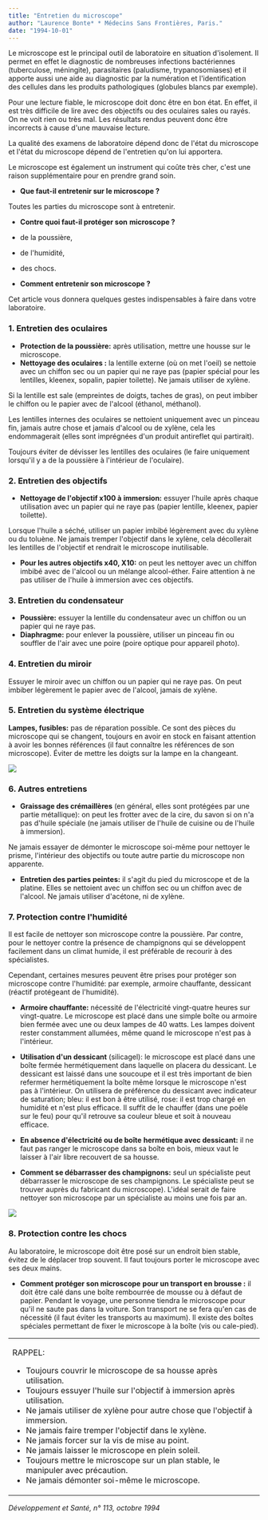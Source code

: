 ```yaml
---
title: "Entretien du microscope"
author: "Laurence Bonte* * Médecins Sans Frontières, Paris."
date: "1994-10-01"
---
```


Le microscope est le principal outil de laboratoire en situation d'isolement. Il permet en effet le diagnostic de nombreuses infections bactériennes (tuberculose, méningite), parasitaires (paludisme, trypanosomiases) et il apporte aussi une aide au diagnostic par la numération et l'identification des cellules dans les produits pathologiques (globules blancs par exemple).

Pour une lecture fiable, le microscope doit donc être en bon état. En effet, il est très difficile de lire avec des objectifs ou des oculaires sales ou rayés. On ne voit rien ou très mal. Les résultats rendus peuvent donc être incorrects à cause d'une mauvaise lecture.

La qualité des examens de laboratoire dépend donc de l'état du microscope et l'état du microscope dépend de l'entretien qu'on lui apportera.

Le microscope est également un instrument qui coûte très cher, c'est une raison supplémentaire pour en prendre grand soin.

*   **Que faut-il entretenir sur le microscope ?**

Toutes les parties du microscope sont à entretenir.

*   **Contre quoi faut-il protéger son** **microscope ?**

- de la poussière,

- de l'humidité,

- des chocs.

*   **Comment entretenir son microscope ?**

Cet article vous donnera quelques gestes indispensables à faire dans votre laboratoire.

### **1. Entretien des oculaires**

*   **Protection de la poussière:** après utilisation, mettre une housse sur le microscope.  
*   **Nettoyage des oculaires :** la lentille externe (où on met l'oeil) se nettoie avec un chiffon sec ou un papier qui ne raye pas (papier spécial pour les lentilles, kleenex, sopalin, papier toilette). Ne jamais utiliser de xylène.

Si la lentille est sale (empreintes de doigts, taches de gras), on peut imbiber le chiffon ou le papier avec de l'alcool (éthanol, méthanol).

Les lentilles internes des oculaires se nettoient uniquement avec un pinceau fin, jamais autre chose et jamais d'alcool ou de xylène, cela les endommagerait (elles sont imprégnées d'un produit antireflet qui partirait).

Toujours éviter de dévisser les lentilles des oculaires (le faire uniquement lorsqu'il y a de la poussière à l'intérieur de l'oculaire).

### **2. Entretien des objectifs**

*   **Nettoyage de l'objectif x100 à** **immersion:** essuyer l'huile après chaque utilisation avec un papier qui ne raye pas (papier lentille, kleenex, papier toilette).

Lorsque l'huile a séché, utiliser un papier imbibé légèrement avec du xylène ou du toluène. Ne jamais tremper l'objectif dans le xylène, cela décollerait les lentilles de l'objectif et rendrait le microscope inutilisable.

*   **Pour les autres objectifs x40, X10:** on peut les nettoyer avec un chiffon imbibé avec de l'alcool ou un mélange alcool-éther. Faire attention à ne pas utiliser de l'huile à immersion avec ces objectifs.

### **3. Entretien du condensateur**

*   **Poussière:** essuyer la lentille du condensateur avec un chiffon ou un papier qui ne raye pas.  
*   **Diaphragme:** pour enlever la poussière, utiliser un pinceau fin ou souffler de l'air avec une poire (poire optique pour appareil photo).

### **4. Entretien du miroir**

Essuyer le miroir avec un chiffon ou un papier qui ne raye pas. On peut imbiber légèrement le papier avec de l'alcool, jamais de xylène.

### **5. Entretien du système** **électrique**

**Lampes, fusibles:** pas de réparation possible. Ce sont des pièces du microscope qui se changent, toujours en avoir en stock en faisant attention à avoir les bonnes références (il faut connaître les références de son microscope). Éviter de mettre les doigts sur la lampe en la changeant.


![](i610-1.jpg)


### **6. Autres entretiens**

*   **Graissage des crémaillères** (en général, elles sont protégées par une partie métallique): on peut les frotter avec de la cire, du savon si on n'a pas d'huile spéciale (ne jamais utiliser de l'huile de cuisine ou de l'huile à immersion).

Ne jamais essayer de démonter le microscope soi-même pour nettoyer le prisme, l'intérieur des objectifs ou toute autre partie du microscope non apparente.

*   **Entretien des parties peintes:** il s'agit du pied du microscope et de la platine. Elles se nettoient avec un chiffon sec ou un chiffon avec de l'alcool. Ne jamais utiliser d'acétone, ni de xylène.

### **7. Protection contre l'humidité**

Il est facile de nettoyer son microscope contre la poussière. Par contre, pour le nettoyer contre la présence de champignons qui se développent facilement dans un climat humide, il est préférable de recourir à des spécialistes.

Cependant, certaines mesures peuvent être prises pour protéger son microscope contre l'humidité: par exemple, armoire chauffante, dessicant (réactif protégeant de l'humidité).

*   **Armoire chauffante:** nécessité de l'électricité vingt-quatre heures sur vingt-quatre. Le microscope est placé dans une simple boîte ou armoire bien fermée avec une ou deux lampes de 40 watts. Les lampes doivent rester constamment allumées, même quand le microscope n'est pas à l'intérieur.

*   **Utilisation d'un dessicant** (silicagel): le microscope est placé dans une boîte fermée hermétiquement dans laquelle on placera du dessicant. Le dessicant est laissé dans une soucoupe et il est très important de bien refermer hermétiquement la boîte même lorsque le microscope n'est pas à l'intérieur. On utilisera de préférence du dessicant avec indicateur de saturation; bleu: il est bon à être utilisé, rose: il est trop chargé en humidité et n'est plus efficace. Il suffit de le chauffer (dans une poêle sur le feu) pour qu'il retrouve sa couleur bleue et soit à nouveau efficace.

*   **En absence d'électricité ou de boîte** **hermétique avec dessicant:** il ne faut pas ranger le microscope dans sa boîte en bois, mieux vaut le laisser à l'air libre recouvert de sa housse.  
*   **Comment se débarrasser des champignons:** seul un spécialiste peut débarrasser le microscope de ses champignons. Le spécialiste peut se trouver auprès du fabricant du microscope). L'idéal serait de faire nettoyer son microscope par un spécialiste au moins une fois par an.


![](i610-2.jpg)


### **8. Protection contre les chocs**

Au laboratoire, le microscope doit être posé sur un endroit bien stable, évitez de le déplacer trop souvent. Il faut toujours porter le microscope avec ses deux mains.

*   **Comment protéger son microscope** **pour un transport en brousse :** il doit être calé dans une boîte rembourrée de mousse ou à défaut de papier. Pendant le voyage, une personne tiendra le microscope pour qu'il ne saute pas dans la voiture. Son transport ne se fera qu'en cas de nécessité (il faut éviter les transports au maximum). Il existe des boîtes spéciales permettant de fixer le microscope à la boîte (vis ou cale-pied).

<table>

<tbody>

<tr>

<td valign="top">

RAPPEL:

<ul><li class="rtejustify">Toujours couvrir le microscope de sa housse après utilisation.</li><li class="rtejustify">Toujours essuyer l'huile sur l'objectif à immersion après utilisation.</li><li class="rtejustify">Ne jamais utiliser de xylène pour autre chose que l'objectif à immersion.</li><li class="rtejustify">Ne jamais faire tremper l'objectif dans le xylène.</li><li class="rtejustify">Ne jamais forcer sur la vis de mise au point.</li><li class="rtejustify">Ne jamais laisser le microscope en plein soleil.</li><li class="rtejustify">Toujours mettre le microscope sur un plan stable, le manipuler avec précaution.</li><li class="rtejustify">Ne jamais démonter soi-même le microscope.</li></ul></td>

</tr>

</tbody>

</table>

_Développement et Santé, n° 113, octobre 1994_